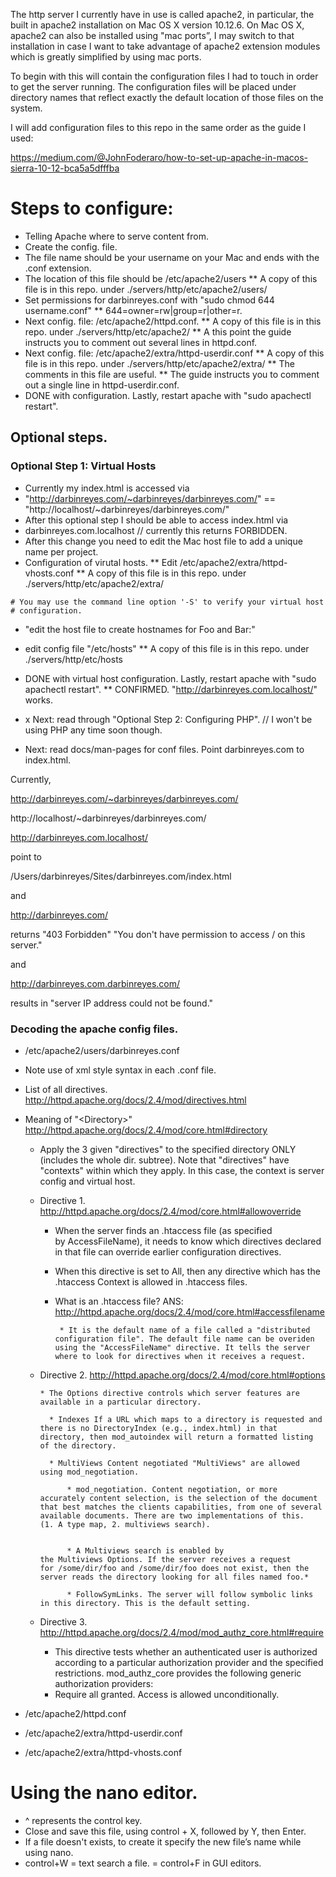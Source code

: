 The http server I currently have in use is called apache2, in particular, the
built in apache2 installation on Mac OS X version 10.12.6. On Mac OS X, apache2
can also be installed using "mac ports”, I may switch to that installation in
case I want to take advantage of apache2 extension modules which is greatly
simplified by using mac ports.

To begin with this will contain the configuration files I had to touch in order
to get the server running. The configuration files will be placed under
directory names that reflect exactly the default location of those files on the
system.

I will add configuration files to this repo in the same order as the guide I used:

https://medium.com/@JohnFoderaro/how-to-set-up-apache-in-macos-sierra-10-12-bca5a5dfffba

# Steps to configure:

* Telling Apache where to serve content from.
* Create the config. file.
* The file name should be your username on your Mac and ends with the .conf extension.
* The location of this file should be /etc/apache2/users
** A copy of this file is in this repo. under ./servers/http/etc/apache2/users/
* Set permissions for darbinreyes.conf with "sudo chmod 644 username.conf"
** 644=owner=rw|group=r|other=r.
* Next config. file: /etc/apache2/httpd.conf.
** A copy of this file is in this repo. under ./servers/http/etc/apache2/
** A this point the guide instructs you to comment out several lines in httpd.conf.
* Next config. file: /etc/apache2/extra/httpd-userdir.conf
** A copy of this file is in this repo. under ./servers/http/etc/apache2/extra/
** The comments in this file are useful.
** The guide instructs you to comment out a single line in httpd-userdir.conf.
* DONE with configuration. Lastly, restart apache with "sudo apachectl restart".
## Optional steps.
### Optional Step 1: Virtual Hosts
* Currently my index.html is accessed via
* "http://darbinreyes.com/~darbinreyes/darbinreyes.com/" == "http://localhost/~darbinreyes/darbinreyes.com/"
* After this optional step I should be able to access index.html via
* darbinreyes.com.localhost // currently this returns FORBIDDEN.
* After this change you need to edit the Mac host file to add a unique name per project.
* Configuration of virutal hosts.
** Edit /etc/apache2/extra/httpd-vhosts.conf
** A copy of this file is in this repo. under ./servers/http/etc/apache2/extra/

```
# You may use the command line option '-S' to verify your virtual host
# configuration.
```

* "edit the host file to create hostnames for Foo and Bar:"
* edit config file "/etc/hosts"
** A copy of this file is in this repo. under ./servers/http/etc/hosts
* DONE with virtual host configuration. Lastly, restart apache with "sudo apachectl restart".
** CONFIRMED. "http://darbinreyes.com.localhost/" works.

* x Next: read through "Optional Step 2: Configuring PHP". // I won't be using PHP any time soon though.
* Next: read docs/man-pages for conf files. Point darbinreyes.com to index.html.

Currently,

http://darbinreyes.com/~darbinreyes/darbinreyes.com/

http://localhost/~darbinreyes/darbinreyes.com/

http://darbinreyes.com.localhost/

point to

/Users/darbinreyes/Sites/darbinreyes.com/index.html

and

http://darbinreyes.com/

returns "403 Forbidden" "You don't have permission to access / on this server."

and

http://darbinreyes.com.darbinreyes.com/

results in "server IP address could not be found."

### Decoding the apache config files.

* /etc/apache2/users/darbinreyes.conf

 * Note use of xml style syntax in each .conf file.
 
 * List of all directives. http://httpd.apache.org/docs/2.4/mod/directives.html
 
 * Meaning of "\<Directory\>" http://httpd.apache.org/docs/2.4/mod/core.html#directory

	 * Apply the 3 given "directives" to the specified directory ONLY (includes the whole dir. subtree). Note that "directives" have "contexts" within which they apply. In this case, the context is server config and virtual host.

     * Directive 1. http://httpd.apache.org/docs/2.4/mod/core.html#allowoverride
     
	     * When the server finds an .htaccess file (as specified by AccessFileName), it needs to know which directives declared in that file can override earlier configuration directives.
	     
	     * When this directive is set to All, then any directive which has the .htaccess Context is allowed in .htaccess files.
	     
	     * What is an .htaccess file? ANS: http://httpd.apache.org/docs/2.4/mod/core.html#accessfilename
     
			    * It is the default name of a file called a "distributed configuration file". The default file name can be overiden using the "AccessFileName" directive. It tells the server where to look for directives when it receives a request.
     
     
     
     * Directive 2. http://httpd.apache.org/docs/2.4/mod/core.html#options
     
	       * The Options directive controls which server features are available in a particular directory.
	     
	         * Indexes If a URL which maps to a directory is requested and there is no DirectoryIndex (e.g., index.html) in that directory, then mod_autoindex will return a formatted listing of the directory.
	
	         * MultiViews Content negotiated "MultiViews" are allowed using mod_negotiation.
	
	             * mod_negotiation. Content negotiation, or more accurately content selection, is the selection of the document that best matches the clients capabilities, from one of several available documents. There are two implementations of this.  (1. A type map, 2. multiviews search). 
	
	
	             * A Multiviews search is enabled by the Multiviews Options. If the server receives a request for /some/dir/foo and /some/dir/foo does not exist, then the server reads the directory looking for all files named foo.*
	             
	             * FollowSymLinks. The server will follow symbolic links in this directory. This is the default setting.

     * Directive 3. http://httpd.apache.org/docs/2.4/mod/mod_authz_core.html#require
	     * This directive tests whether an authenticated user is authorized according to a particular authorization provider and the specified restrictions. mod_authz_core provides the following generic authorization providers:
	     * Require all granted. Access is allowed unconditionally.


* /etc/apache2/httpd.conf

* /etc/apache2/extra/httpd-userdir.conf

* /etc/apache2/extra/httpd-vhosts.conf

# Using the nano editor.

* ^ represents the control key.
* Close and save this file, using control + X, followed by Y, then Enter.
* If a file doesn't exists, to create it specify the new file’s name while using nano.
* control+W = text search a file. = control+F in GUI editors.


